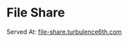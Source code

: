 # File Share

Served At: <a href="http://file-share.turbulence6th.com">file-share.turbulence6th.com</a>